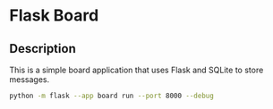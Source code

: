 # Flask Board

## Description

This is a simple board application that uses Flask and SQLite to store messages.

```bash
python -m flask --app board run --port 8000 --debug
```
